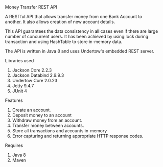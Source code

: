 Money Transfer REST API

A RESTful API that allows transfer money from one Bank Account to another. It also allows creation of new account details.

This API guarantees the data consistency in all cases even if there are large number of concurrent users. It has been achieved by using lock during transaction and using HashTable to store in-memory data.

The API is written in Java 8 and uses Undertow's embedded REST server.

Libraries used
1. Jackson Core 2.2.3
2. Jackson Databind 2.9.9.3
3. Undertow Core 2.0.23
4. Jetty 9.4.7
5. JUnit 4

Features
1. Create an account.
2. Deposit money to an account
3. Withdraw money from an account.
4. Transfer money between accounts.
5. Store all transactions and accounts in-memory
6. Error capturing and returning appropriate HTTP response codes.

Requires
1. Java 8
2. Maven

